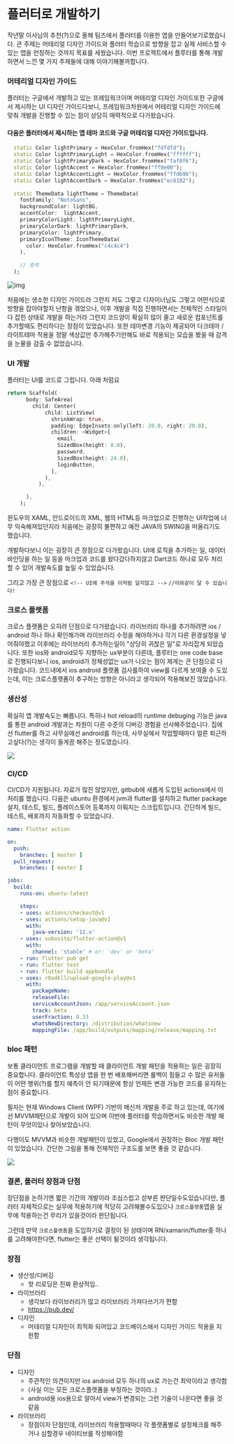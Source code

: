 # 플러터로 개발하기

작년말 이사님의 추천(?)으로 올해 팀즈에서 플러터를 이용한 앱을 만들어보기로했습니다. 
큰 주제는 머테리얼 디자인 가이드와 플러터 학습으로 방향을 잡고 실제 서비스할 수 있는 앱을 런칭하는 것까지 목표를 세웠습니다.
이번 프로젝트에서 플루터를 통해 개발 하면서 느낀 몇 가지 주제들에 대해 이야기해볼까합니다.

### 머테리얼 디자인 가이드
플러터는 구글에서 개발하고 있는 프레임워크이며 머테리얼 디자인 가이드또한 구글에서 제시하는 UI 디자인 가이드다보니, 
프레임워크차원에서 머테리얼 디자인 가이드에 맞춰 개발을 진행할 수 있는 점이 상당히 매력적으로 다가왔습니다.

#### 다음은 플러터에서 제시하는 앱 테마 코드와 구글 머테리얼 디자인 가이드입니다.
```dart
  static Color lightPrimary = HexColor.fromHex("fdfdfd");
  static Color lightPrimaryLight = HexColor.fromHex("ffffff");
  static Color lightPrimaryDark = HexColor.fromHex("faf8f6");
  static Color lightAccent = HexColor.fromHex("ff9e00");
  static Color lightAccentLight = HexColor.fromHex("ffd69b");
  static Color lightAccentDark = HexColor.fromHex("ec8102");
  
  static ThemeData lightTheme = ThemeData(
    fontFamily: "NotoSans",
    backgroundColor: lightBG,
    accentColor:  lightAccent,
    primaryColorLight: lightPrimaryLight,
    primaryColorDark: lightPrimaryDark,
    primaryColor: lightPrimary,
    primaryIconTheme: IconThemeData(
      color: HexColor.fromHex("c4c4c4")
    ),
    
    // 중략
  );
```
![img](https://storage.googleapis.com/spec-host/mio-staging%2Fmio-design%2F1584058305895%2Fassets%2F1hg4iTKzTMMgtJRx7bhaE2kSYR5BRYz1g%2Fcolor-colorsystem-schemecreation-theme.png)

처음에는 생소한 디자인 가이드라 그런지 저도 그렇고 디자이너님도 그렇고 어떤식으로 방향을 잡아야할지 난항을 겪었으나, 
이후 개발을 직접 진행하면서는 전체적인 스타일이 다 잡힌 상태로 개발을 하는거라 그런지 코드양이 확실히 많이 줄고 새로운 컴포넌트를 추가할때도 편리하다는 장점이 있었습니다.
또한 테마변경 기능이 제공되어 다크테마 / 라이트테마 적용을 정말 색상값만 추가해주기만해도 바로 적용되는 모습을 봤을 때 감격을 눈물을 감출 수 없었습니다.

### UI 개발
플러터는 UI를 코드로 그립니다. 아래 처럼요

```dart
return Scaffold(
      body: SafeArea(
        child: Center(
            child: ListView(
              shrinkWrap: true,
              padding: EdgeInsets.only(left: 20.0, right: 20.0),
              children: <Widget>[
                email,
                SizedBox(height: 8.0),
                password,
                SizedBox(height: 24.0),
                loginButton,
              ],
            ),
          ),

      ),
    );
```

윈도우의 XAML, 안드로이드의 XML, 웹의 HTML등 마크업으로 진행하는 UI작업에 너무 익숙해져있던지라 처음에는 굉장히 불편하고 예전 JAVA의 SWING을 떠올리기도 했습니다.

개발하다보니 이는 굉장히 큰 장점으로 다가왔습니다. UI에 로직을 추가하는 일, 데이터 바인딩을 하는 일 등을 마크업과 코드를 왔다갔다하지않고 Dart코드 하나로 모두 처리할 수 있어 개발속도를 높일 수 있었습니다.

그리고 가장 큰 장점으로 `<!-- UI에 주석을 이처럼 달지않고 -->` `//이와같이 달 수 있습니다!`

### 크로스 플랫폼
크로스 플랫폼은 오히려 단점으로 다가왔습니다. 라이브러리 하나를 추가하려면 ios / android 하나 하나 확인해가며 라이브러리 수정을 해야하거나 각기 다른 환경설정을 넣어줘야했고 이후에는 라이브러리 추가하는일이 "상당히 귀찮은 일"로 자리잡게 되었습니다.
또한 ios와 android모두 지향하는 ux부분이 다른데, 플루터는 one code base로 진행되다보니 ios, android가 정체성없는 ux가 나오는 점이 제게는 큰 단점으로 다가왔습니다.
코드내에서 ios android 플랫폼 검사를하여 view를 다르게 보여줄 수 도있는데, 이는 크로스플랫폼이 추구하는 방향은 아니라고 생각되어 적용해보진 않았습니다.

### 생산성
확실히 앱 개발속도는 빠릅니다. 특히나 hot reload의 runtime debuging 기능은 java를 통한 android 개발과는 차원이 다른 수준의 디버깅 경험을 선사해주었습니다. 
집에선 flutter를 하고 사무실에선 android를 하는데, 사무실에서 작업할때마다 얼른 퇴근하고싶다(?)는 생각이 들게끔 해주는 정도였습니다.

![](https://flutter.dev/assets/tools/android-studio/hot-reload-36252b9c05984443ea5cd1960bab0f4ca904a6dfbe71165af4ed7f1b1c037124.gif)

### CI/CD
CI/CD가 지원됩니다. 자료가 많진 않았지만, gitbub에 새롭게 도입된 actions에서 이 처리를 했습니다. 다음은 ubuntu 환경에서 jvm과 flutter를 설치하고 flutter package 설치, 테스트, 빌드, 플레이스토어 등록까지 이뤄지는 스크립트입니다. 간단하게 빌드, 테스트, 배포까지 자동화할 수 있었습니다.

```yaml
name: Flutter action

on:
  push:
    branches: [ master ]
  pull_request:
    branches: [ master ]

jobs:
  build:
    runs-on: ubuntu-latest

    steps:
    - uses: actions/checkout@v1
    - uses: actions/setup-java@v1
      with:
        java-version: '12.x'
    - uses: subosito/flutter-action@v1
      with:
        channel: 'stable' # or: 'dev' or 'beta'
    - run: flutter pub get
    - run: flutter test
    - run: flutter build appbundle
    - uses: r0adkll/upload-google-play@v1
      with:
        packageName: 
        releaseFile: 
        serviceAccountJson: /app/serviceAccount.json
        track: beta
        userFraction: 0.33
        whatsNewDirectory: /distribution/whatsnew
        mappingFile: /app/build/outputs/mapping/release/mapping.txt
```

### bloc 패턴
보통 클라이언트 프로그램을 개발할 때 클라이언트 개발 패턴을 적용하는 일은 굉장히 중요합니다. 클라이언트 특성상 앱을 한 번 배포해버리면 롤백이 힘들고 수 많은 유저들이 어떤 행위(?)를 할지 예측이 안 되기때문에 항상 언제든 변경 가능한 코드를 유지하는점이 중요합니다. 

필자는 현재 Windows Client (WPF) 기반의 메신저 개발을 주로 하고 있는데, 여기에선 MVVM패턴으로 개발이 되어 있으며 이번에 플러터를 학습하면서도 비슷한 개발 패턴이 무엇이있나 찾아보았습니다.

다행이도 MVVM과 비슷한 개발패턴이 있었고, Google에서 권장하는 Bloc 개발 패턴이 있었습니다. 간단한 그림을 통해 전체적인 구조도를 보면 좋을 것 같습니다. 

![](https://miro.medium.com/max/1400/1*MqYPYKdNBiID0mZ-zyE-mA.png)

### 결론, 플러터 장점과 단점
장단점을 논하기엔 짧은 기간의 개발이라 조심스럽고 섣부른 판단일수도있습니다만, 플러터 자체적으로는 실무에 적용하기에 적당히 고려해볼수도있으나 `크로스플랫폼`앱을 실무에 적용하는건 무리가 있을것이라 판단됩니다.

그런데 만약 `크로스플랫폼`을 도입하기로 결정이 된 상태이며 RN/xamarin/flutter중 하나를 고려해야한다면, flutter는 좋은 선택이 될것이라 생각됩니다.

### 장점
- 생산성/디버깅
    - 핫 리로딩은 진짜 환상적임..
- 라이브러리 
    - 생각보다 라이브러리가 많고 라이브러리 가져다쓰기가 편함
    - https://pub.dev/
- 디자인 
    - 머테리얼 디자인이 최적화 되어있고 코드베이스에서 디자인 가이드 적용을 지원함

### 단점
- 디자인 
    - 주관적인 의견이지만 ios android 모두 하나의 ux로 가는건 최악이라고 생각함
    - (사실 이는 모든 크로스플랫폼을 부정하는 것이라..)
    - android용 ios용으로 알아서 view가 변경되는 그런 기술이 나온다면 좋을 것 같음
- 라이브러리 
    - 장점이자 단점인데, 라이브러리 적용할때마다 각 플랫폼별로 설정체크를 해주거나 심할경우 네이티브를 작성해야함
